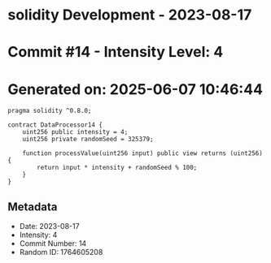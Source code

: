 ﻿# solidity Development - 2023-08-17
# Commit #14 - Intensity Level: 4
# Generated on: 2025-06-07 10:46:44
```solidity
pragma solidity ^0.8.0;

contract DataProcessor14 {
    uint256 public intensity = 4;
    uint256 private randomSeed = 325379;

    function processValue(uint256 input) public view returns (uint256) {
        return input * intensity + randomSeed % 100;
    }
}
```
## Metadata
- Date: 2023-08-17
- Intensity: 4
- Commit Number: 14
- Random ID: 1764605208
